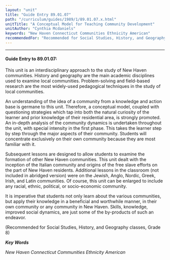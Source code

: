 ```yaml
---
layout: "unit"
title: "Guide Entry 89.01.07"
path: "/curriculum/guides/1989/1/89.01.07.x.html"
unitTitle: "A Conceptual Model for Teaching Community Development"
unitAuthor: "Cynthia Mcdaniels"
keywords: "New Haven Connecticut Communities Ethnicity American"
recommendedFor: "Recommended for Social Studies, History, and Geography classes, Grade 8"
---
```

<body>
<hr/>
<h4>
Guide Entry to 89.01.07:
</h4>
This unit is an interdisciplinary approach to the study of New Haven communities. History and geography are the main academic disciplines used to examine local communities. Problem-solving and field-based research are the most widely-used pedagogical techniques in the study of local communities.
<p>
An understanding of the idea of a community from a knowledge and action base is germane to this unit. Therefore, a conceptual model, coupled with questioning strategies which tap into both the natural curiosity of the learner and prior knowledge of their residential area, is strongly promoted. An in-depth analysis of the community dynamics is undertaken throughout the unit, with special intensity in the first phase. This takes the learner step by step through the major aspects of their community. Students will concentrate exclusively on their own community because they are most familiar with it.
</p>
<p>
Subsequent lessons are designed to allow students to examine the formation of other New Haven communities. This unit dealt with the inception of the Italian community and origins of the free slave efforts on the part of New Haven residents. Additional lessons in the classroom (not included in abridged version) were on the Jewish, Anglo, Nordic, Greek, Irish, and Latin communities. Of course, this unit can be enlarged to include any racial, ethnic, political, or socio-economic community.
</p>
<p>
It is imperative that students not only learn about the various communities, but apply their knowledge in a beneficial and worthwhile manner, in their own community or any community in New Haven. Skills, knowledge, improved social dynamics, are just some of the by-products of such an endeavor.
</p>
<p>
(Recommended for Social Studies, History, and Geography classes, Grade 8)
</p>
<p>
<b>
<i>
Key Words
</i>
</b>
<br/>
</p>
<p>
<i>
New Haven Connecticut Communities Ethnicity American
</i>
</p>
</body>